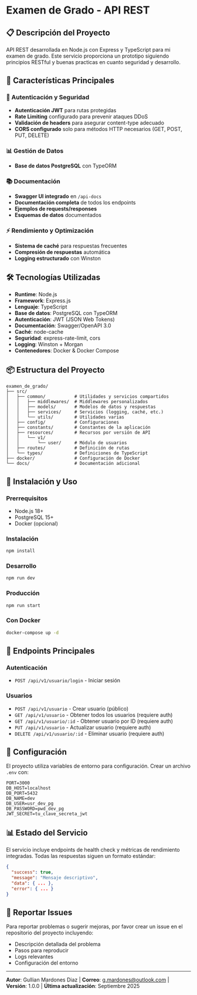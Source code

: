 # Examen de Grado - API REST

## 📋 Descripción del Proyecto

API REST desarrollada en Node.js con Express y TypeScript para mi examen de grado. Este servicio proporciona un prototipo siguiendo principios RESTful y buenas practicas en cuanto seguridad y desarrollo.

## 🚀 Características Principales

### 🔐 Autenticación y Seguridad
- **Autenticación JWT** para rutas protegidas
- **Rate Limiting** configurado para prevenir ataques DDoS
- **Validación de headers** para asegurar content-type adecuado
- **CORS configurado** solo para métodos HTTP necesarios (GET, POST, PUT, DELETE)

### 📊 Gestión de Datos
- **Base de datos PostgreSQL** con TypeORM


### 📚 Documentación
- **Swagger UI integrado** en `/api-docs`
- **Documentación completa** de todos los endpoints
- **Ejemplos de requests/responses**
- **Esquemas de datos** documentados

### ⚡ Rendimiento y Optimización
- **Sistema de caché** para respuestas frecuentes
- **Compresión de respuestas** automática
- **Logging estructurado** con Winston

## 🛠️ Tecnologías Utilizadas

- **Runtime**: Node.js
- **Framework**: Express.js
- **Lenguaje**: TypeScript
- **Base de datos**: PostgreSQL con TypeORM
- **Autenticación**: JWT (JSON Web Tokens)
- **Documentación**: Swagger/OpenAPI 3.0
- **Caché**: node-cache
- **Seguridad**: express-rate-limit, cors
- **Logging**: Winston + Morgan
- **Contenedores**: Docker & Docker Compose

## 📦 Estructura del Proyecto

```
examen_de_grado/
├── src/
│   ├── common/           # Utilidades y servicios compartidos
│   │   ├── middlewares/  # Middlewares personalizados
│   │   ├── models/       # Modelos de datos y respuestas
│   │   ├── services/     # Servicios (logging, caché, etc.)
│   │   └── utils/        # Utilidades varias
│   ├── config/           # Configuraciones
│   ├── constants/        # Constantes de la aplicación
│   ├── resources/        # Recursos por versión de API
│   │   └── v1/
│   │       └── user/     # Módulo de usuarios
│   ├── routes/           # Definición de rutas
│   └── types/            # Definiciones de TypeScript
├── docker/               # Configuración de Docker
└── docs/                 # Documentación adicional
```

## 🚀 Instalación y Uso

### Prerrequisitos
- Node.js 18+
- PostgreSQL 15+
- Docker (opcional)

### Instalación
```bash
npm install
```

### Desarrollo
```bash
npm run dev
```

### Producción
```bash
npm run start
```

### Con Docker
```bash
docker-compose up -d
```

## 📡 Endpoints Principales

### Autenticación
- `POST /api/v1/usuario/login` - Iniciar sesión

### Usuarios
- `POST /api/v1/usuario` - Crear usuario (público)
- `GET /api/v1/usuario` - Obtener todos los usuarios (requiere auth)
- `GET /api/v1/usuario/:id` - Obtener usuario por ID (requiere auth)
- `PUT /api/v1/usuario` - Actualizar usuario (requiere auth)
- `DELETE /api/v1/usuario/:id` - Eliminar usuario (requiere auth)

## 🔧 Configuración

El proyecto utiliza variables de entorno para configuración. Crear un archivo `.env` con:

```env
PORT=3000
DB_HOST=localhost
DB_PORT=5432
DB_NAME=dev
DB_USER=usr_dev_pg
DB_PASSWORD=pwd_dev_pg
JWT_SECRET=tu_clave_secreta_jwt
```

## 📊 Estado del Servicio

El servicio incluye endpoints de health check y métricas de rendimiento integradas. Todas las respuestas siguen un formato estándar:

```json
{
  "success": true,
  "message": "Mensaje descriptivo",
  "data": { ... },
  "error": { ... }
}
```

## 🐛 Reportar Issues

Para reportar problemas o sugerir mejoras, por favor crear un issue en el repositorio del proyecto incluyendo:
- Descripción detallada del problema
- Pasos para reproducir
- Logs relevantes
- Configuración del entorno

---

**Autor**: Gullian Mardones Diaz |
**Correo**: g.mardones@outlook.com |
**Versión**: 1.0.0 |
**Última actualización**: Septiembre 2025
